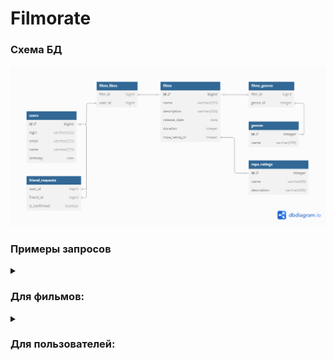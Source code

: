 # Filmorate

### Схема БД

![](https://github.com/BuzmakovR/java-filmorate/blob/main/dbdiagram.png?raw=true)

### Примеры запросов

<details>
    <summary><h3>Для фильмов:</h3></summary>

* Создание фильма:

```SQL
-- Добавление записи с самим фильмом
INSERT INTO films (name,
                   description,
                   release_date,
                   duration,
                   mpa_rating_id)
VALUES ($1, $2, $3, $4, $5);

-- Привязка фильма к жанру
INSERT INTO films_genres (film_id, genre_id)
VALUES ($1, $2);
```

* Обновление фильма:

```SQL
UPDATE
    films
SET name                = $1,
    description         = $2,
    release_date        = $3,
    duration            = $4,
    mpa_rating_id       = $5
WHERE id = $6;
```

* Получение фильма по `id`:

```SQL
SELECT f.id,
       f.name,
       f.description,
       f.release_date,
       f.duration,
       (
            SELECT mr.name 
            FROM mpa_ratings mr 
            WHERE mr.id = f.mpa_rating_id
       ) mpa_rating,
       STRING_AGG(g.name, ', ') genres
FROM films f
LEFT JOIN films_genres fg ON fg.film_id = f.id
LEFT JOIN genres g ON g.id = fg.genre_id
WHERE f.id = $1
GROUP BY f.id;
```   

* Получение всех фильмов:

```SQL
SELECT f.id,
       f.name,
       f.description,
       f.release_date,
       f.duration,
       (
            SELECT mr.name 
            FROM mpa_ratings mr 
            WHERE mr.id = f.mpa_rating_id
       ) mpa_rating,
       STRING_AGG(g.name, ', ') genres
FROM films f
LEFT JOIN films_genres fg ON fg.film_id = f.id
LEFT JOIN genres g ON g.id = fg.genre_id
GROUP BY f.id;
```

* Получение топ-N (по количеству лайков) фильмов:
```SQL
SELECT f.id,
       f.name,
       f.description,
       f.release_date,
       f.duration,
       (
            SELECT mr.name 
            FROM mpa_ratings mr 
            WHERE mr.id = f.mpa_rating_id
       ) mpa_rating,
       STRING_AGG(DISTINCT g.name, ', ') genres,
       COUNT(DISTINCT fl.user_id) AS like_count
FROM films f
LEFT JOIN films_genres fg ON fg.film_id = f.id
LEFT JOIN genres g ON g.id = fg.genre_id
LEFT JOIN films_likes fl ON fl.film_id = f.id
GROUP BY f.id
ORDER BY like_count DESC LIMIT $1;
```

* Добавление лайка фильму:
```SQL
INSERT INTO films_likes (film_id, user_id)
VALUES ($1, $2);
```

* Удаление лайка с фильма:
```SQL
DELETE FROM films_likes 
WHERE film_id = $1
    AND user_id = $2;
```
</details>

<details>
    <summary><h3>Для пользователей:</h3></summary>

* Создание пользователя:

```SQL
INSERT INTO users (email,
                   login,
                   name,
                   birthday)
VALUES ($1, $2, $3, $4)
```

* Обновление пользователя:

```SQL
UPDATE
    users
SET email    = $1,
    login    = $2,
    name     = $3,
    birthday = $4
WHERE id = $5
```

* Получение пользователя `id`:

```SQL
SELECT *
FROM users
WHERE id = $1
```   

* Получение всех пользователей:

```SQL
SELECT *
FROM users
``` 

* Получение друзей пользователя:

```SQL
SELECT u.*
FROM users u
JOIN friend_requests fr ON fr.friend_id = u.id
WHERE fr.is_confirmed = true
    AND fr.user_id = $1
``` 

* Получение общих друзей с пользователем:

```SQL
SELECT cu.*
FROM friend_requests u1
JOIN friend_requests u2 ON u1.friend_id = u2.friend_id
JOIN users cu ON cu.id = u2.friend_id
where u1.user_id = $1 
	AND u1.is_confirmed = true
	AND u2.user_id = $2
	AND u2.is_confirmed = true
``` 

* Отправка заявки на добавление в друзья пользователя:

```SQL
INSERT INTO friend_requests (user_id,
            friend_id,
            is_confirmed)
VALUES ($1, $2, false);
```

* Принятие заявки на добавление в друзья пользователя:

```SQL
UPDATE friend_requests
SET is_confirmed = true
WHERE user_id = $1
    AND friend_id = $2;
```

* Удаление из друзей пользователя:

```SQL
DELETE FROM friend_requests
WHERE user_id = $1
    AND friend_id = $2;
```

</details>
